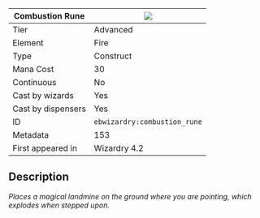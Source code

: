 | Combustion Rune |![](https://github.com/Electroblob77/Wizardry/blob/1.12.2/src/main/resources/assets/ebwizardry/textures/spells/ebwizardry:combustion_rune.png)|
|---|---|
| Tier | Advanced |
| Element | Fire |
| Type | Construct |
| Mana Cost | 30 |
| Continuous | No |
| Cast by wizards | Yes |
| Cast by dispensers | Yes |
| ID | `ebwizardry:combustion_rune` |
| Metadata | 153 |
| First appeared in | Wizardry 4.2 |
## Description
_Places a magical landmine on the ground where you are pointing, which explodes when stepped upon._